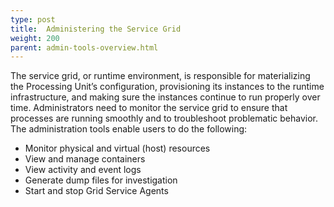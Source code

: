 ```yaml
---
type: post
title:  Administering the Service Grid
weight: 200
parent: admin-tools-overview.html
---
```


The service grid, or runtime environment, is responsible for materializing the Processing Unit’s configuration, provisioning its instances to the runtime infrastructure, and making sure the instances continue to run properly over time. Administrators need to monitor the service grid to ensure that processes are running smoothly and to troubleshoot problematic behavior. The administration tools enable users to do the following:

- Monitor physical and virtual (host) resources
- View and manage containers
- View activity and event logs
- Generate dump files for investigation
- Start and stop Grid Service Agents